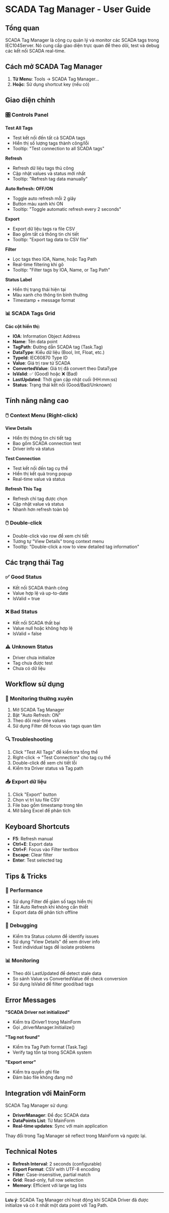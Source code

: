 # SCADA Tag Manager - User Guide

## Tổng quan

SCADA Tag Manager là công cụ quản lý và monitor các SCADA tags trong IEC104Server. Nó cung cấp giao diện trực quan để theo dõi, test và debug các kết nối SCADA real-time.

## Cách mở SCADA Tag Manager

1. **Từ Menu**: Tools → SCADA Tag Manager...
2. **Hoặc**: Sử dụng shortcut key (nếu có)

## Giao diện chính

### 🎛️ **Controls Panel**

**Test All Tags**
- Test kết nối đến tất cả SCADA tags
- Hiển thị số lượng tags thành công/lỗi
- Tooltip: "Test connection to all SCADA tags"

**Refresh**
- Refresh dữ liệu tags thủ công
- Cập nhật values và status mới nhất
- Tooltip: "Refresh tag data manually"

**Auto Refresh: OFF/ON**
- Toggle auto refresh mỗi 2 giây
- Button màu xanh khi ON
- Tooltip: "Toggle automatic refresh every 2 seconds"

**Export**
- Export dữ liệu tags ra file CSV
- Bao gồm tất cả thông tin chi tiết
- Tooltip: "Export tag data to CSV file"

**Filter**
- Lọc tags theo IOA, Name, hoặc Tag Path
- Real-time filtering khi gõ
- Tooltip: "Filter tags by IOA, Name, or Tag Path"

**Status Label**
- Hiển thị trạng thái hiện tại
- Màu xanh cho thông tin bình thường
- Timestamp + message format

### 📊 **SCADA Tags Grid**

**Các cột hiển thị:**
- **IOA**: Information Object Address
- **Name**: Tên data point
- **TagPath**: Đường dẫn SCADA tag (Task.Tag)
- **DataType**: Kiểu dữ liệu (Bool, Int, Float, etc.)
- **TypeId**: IEC60870 Type ID
- **Value**: Giá trị raw từ SCADA
- **ConvertedValue**: Giá trị đã convert theo DataType
- **IsValid**: ✅ (Good) hoặc ❌ (Bad)
- **LastUpdated**: Thời gian cập nhật cuối (HH:mm:ss)
- **Status**: Trạng thái kết nối (Good/Bad/Unknown)

## Tính năng nâng cao

### 🖱️ **Context Menu (Right-click)**

**View Details**
- Hiển thị thông tin chi tiết tag
- Bao gồm SCADA connection test
- Driver info và status

**Test Connection**
- Test kết nối đến tag cụ thể
- Hiển thị kết quả trong popup
- Real-time value và status

**Refresh This Tag**
- Refresh chỉ tag được chọn
- Cập nhật value và status
- Nhanh hơn refresh toàn bộ

### 🖱️ **Double-click**
- Double-click vào row để xem chi tiết
- Tương tự "View Details" trong context menu
- Tooltip: "Double-click a row to view detailed tag information"

## Các trạng thái Tag

### ✅ **Good Status**
- Kết nối SCADA thành công
- Value hợp lệ và up-to-date
- IsValid = true

### ❌ **Bad Status**
- Kết nối SCADA thất bại
- Value null hoặc không hợp lệ
- IsValid = false

### ⚠️ **Unknown Status**
- Driver chưa initialize
- Tag chưa được test
- Chưa có dữ liệu

## Workflow sử dụng

### 🔄 **Monitoring thường xuyên**
1. Mở SCADA Tag Manager
2. Bật "Auto Refresh: ON"
3. Theo dõi real-time values
4. Sử dụng Filter để focus vào tags quan tâm

### 🔍 **Troubleshooting**
1. Click "Test All Tags" để kiểm tra tổng thể
2. Right-click → "Test Connection" cho tag cụ thể
3. Double-click để xem chi tiết lỗi
4. Kiểm tra Driver status và Tag path

### 📤 **Export dữ liệu**
1. Click "Export" button
2. Chọn vị trí lưu file CSV
3. File bao gồm timestamp trong tên
4. Mở bằng Excel để phân tích

## Keyboard Shortcuts

- **F5**: Refresh manual
- **Ctrl+E**: Export data
- **Ctrl+F**: Focus vào Filter textbox
- **Escape**: Clear filter
- **Enter**: Test selected tag

## Tips & Tricks

### 🎯 **Performance**
- Sử dụng Filter để giảm số tags hiển thị
- Tắt Auto Refresh khi không cần thiết
- Export data để phân tích offline

### 🔧 **Debugging**
- Kiểm tra Status column để identify issues
- Sử dụng "View Details" để xem driver info
- Test individual tags để isolate problems

### 📊 **Monitoring**
- Theo dõi LastUpdated để detect stale data
- So sánh Value vs ConvertedValue để check conversion
- Sử dụng IsValid để filter good/bad tags

## Error Messages

**"SCADA Driver not initialized"**
- Kiểm tra iDriver1 trong MainForm
- Gọi _driverManager.Initialize()

**"Tag not found"**
- Kiểm tra Tag Path format (Task.Tag)
- Verify tag tồn tại trong SCADA system

**"Export error"**
- Kiểm tra quyền ghi file
- Đảm bảo file không đang mở

## Integration với MainForm

SCADA Tag Manager sử dụng:
- **DriverManager**: Để đọc SCADA data
- **DataPoints List**: Từ MainForm
- **Real-time updates**: Sync với main application

Thay đổi trong Tag Manager sẽ reflect trong MainForm và ngược lại.

## Technical Notes

- **Refresh Interval**: 2 seconds (configurable)
- **Export Format**: CSV with UTF-8 encoding
- **Filter**: Case-insensitive, partial match
- **Grid**: Read-only, full row selection
- **Memory**: Efficient với large tag lists

---

**Lưu ý**: SCADA Tag Manager chỉ hoạt động khi SCADA Driver đã được initialize và có ít nhất một data point với Tag Path.
